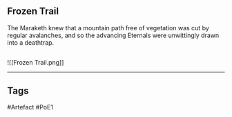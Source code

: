 ## Frozen Trail
The Maraketh knew that a mountain path
free of vegetation was cut by regular avalanches,
and so the advancing Eternals were unwittingly drawn into a deathtrap.
##
![[Frozen Trail.png]]

---
## Tags
#Artefact
#PoE1